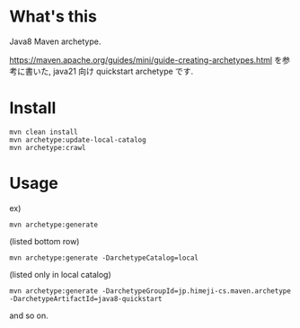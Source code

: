 # What's this

Java8 Maven archetype.

https://maven.apache.org/guides/mini/guide-creating-archetypes.html
を参考に書いた, java21 向け quickstart archetype です.

# Install

    mvn clean install
    mvn archetype:update-local-catalog
    mvn archetype:crawl

# Usage

ex)

    mvn archetype:generate

(listed bottom row)

    mvn archetype:generate -DarchetypeCatalog=local

(listed only in local catalog)

    mvn archetype:generate -DarchetypeGroupId=jp.himeji-cs.maven.archetype -DarchetypeArtifactId=java8-quickstart

and so on.
